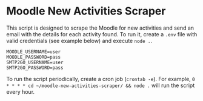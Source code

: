 # Moodle New Activities Scraper

This script is designed to scrape the Moodle for new activities and send an email with the details for each activity found. To run it, create a `.env` file with valid credentials (see example below) and execute `node .`.

```env
MOODLE_USERNAME=user
MOODLE_PASSWORD=pass
SMTP2GO_USERNAME=user
SMTP2GO_PASSWORD=pass
```

To run the script periodically, create a cron job (`crontab -e`). For example, `0 * * * * cd ~/moodle-new-activities-scraper/ && node .` will run the script every hour.
